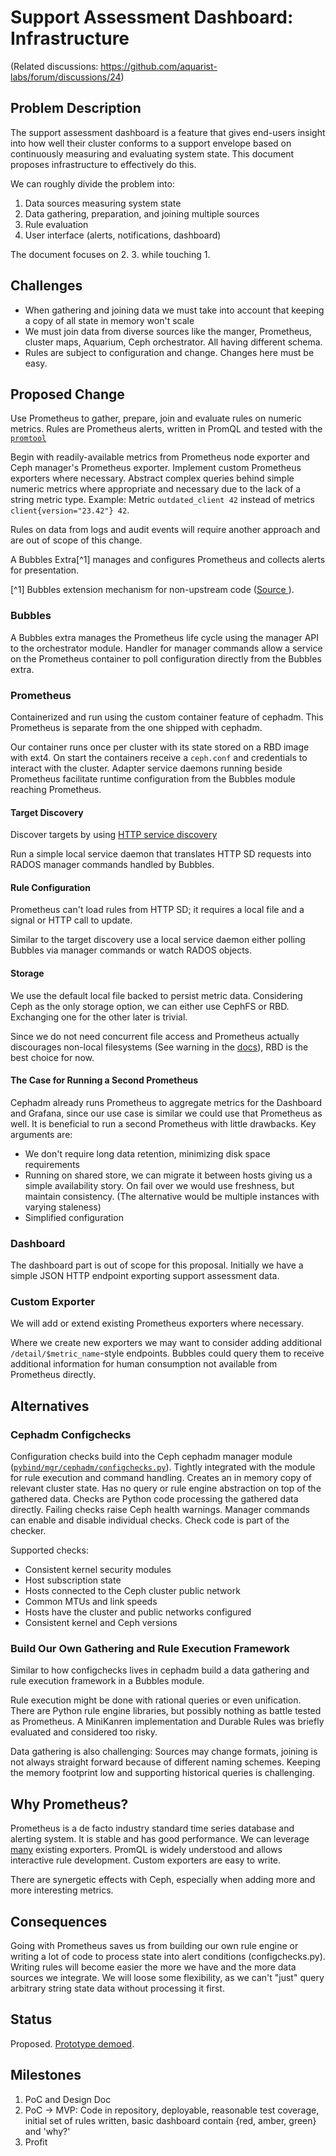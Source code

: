 # Support Assessment Dashboard: Infrastructure

(Related discussions: https://github.com/aquarist-labs/forum/discussions/24)

## Problem Description

The support assessment dashboard is a feature that gives end-users insight
into how well their cluster conforms to a support envelope based on
continuously measuring and evaluating system state. This document
proposes infrastructure to effectively do this.

We can roughly divide the problem into:
1. Data sources measuring system state
2. Data gathering, preparation, and joining multiple sources
3. Rule evaluation
4. User interface (alerts, notifications, dashboard)

The document focuses on 2. 3. while touching 1.

## Challenges

- When gathering and joining data we must take into account that
  keeping a copy of all state in memory won't scale
- We must join data from diverse sources like the manger, Prometheus,
  cluster maps, Aquarium, Ceph orchestrator. All having different schema.
- Rules are subject to configuration and change. Changes here must be easy.

## Proposed Change

Use Prometheus to gather, prepare, join and evaluate rules on numeric
metrics. Rules are Prometheus alerts, written in PromQL and tested
with the [`promtool`](https://prometheus.io/docs/prometheus/latest/configuration/unit_testing_rules)

Begin with readily-available metrics from Prometheus node exporter and
Ceph manager's Prometheus exporter. Implement custom Prometheus
exporters where necessary. Abstract complex queries behind simple
numeric metrics where appropriate and necessary due to the lack of a
string metric type. Example: Metric `outdated_client 42`
instead of metrics `client{version="23.42"} 42`.

Rules on data from logs and audit events will require another approach
and are out of scope of this change.

A Bubbles Extra[^1] manages and configures Prometheus and collects alerts
for presentation.

[^1] Bubbles extension mechanism for non-upstream code
([Source ](https://github.com/ceph/bubbles/tree/main)).

### Bubbles

A Bubbles extra manages the Prometheus life cycle using the manager API
to the orchestrator module. Handler for manager commands allow a
service on the Prometheus container to poll configuration directly
from the Bubbles extra.

### Prometheus

Containerized and run using the custom container feature of cephadm.
This Prometheus is separate from the one shipped with cephadm.

Our container runs once per cluster with its state stored on a RBD
image with ext4. On start the containers receive a `ceph.conf` and
credentials to interact with the cluster. Adapter service
daemons running beside Prometheus facilitate runtime configuration
from the Bubbles module reaching Prometheus.

#### Target Discovery

Discover targets by using [HTTP service discovery](https://prometheus.io/docs/prometheus/latest/http_sd/)

Run a simple local service daemon that translates HTTP SD requests
into RADOS manager commands handled by Bubbles.

#### Rule Configuration

Prometheus can't load rules from HTTP SD; it requires a local file and
a signal or HTTP call to update.

Similar to the target discovery use a local service daemon either
polling Bubbles via manager commands or watch RADOS objects.

#### Storage

We use the default local file backed to persist metric data.
Considering Ceph as the only storage option, we can either use CephFS
or RBD. Exchanging one for the other later is trivial.

Since we do not need concurrent file access and Prometheus actually discourages non-local
filesystems (See warning in the [docs](https://prometheus.io/docs/prometheus/latest/storage/)), RBD is the
best choice for now.

#### The Case for Running a Second Prometheus

Cephadm already runs Prometheus to aggregate metrics for the Dashboard
and Grafana, since our use case is similar we could use that
Prometheus as well. It is beneficial to run a second Prometheus with
little drawbacks. Key arguments are:
- We don't require long data retention, minimizing disk space
  requirements
- Running on shared store, we can migrate it between hosts giving us a
  simple availability story. On fail over we would use freshness, but
  maintain consistency. (The alternative would be multiple instances
  with varying staleness)
- Simplified configuration

### Dashboard

The dashboard part is out of scope for this proposal. Initially we have
a simple JSON HTTP endpoint exporting support assessment data.

### Custom Exporter

We will add or extend existing Prometheus exporters where necessary.

Where we create new exporters we may want to consider adding
additional `/detail/$metric_name`-style endpoints. Bubbles could query
them to receive additional information for human consumption not
available from Prometheus directly.

## Alternatives

### Cephadm Configchecks

Configuration checks build into the Ceph cephadm manager module
([`pybind/mgr/cephadm/configchecks.py`](https://github.com/ceph/ceph/blob/master/src/pybind/mgr/cephadm/configchecks.py)).
Tightly integrated with the module for rule execution and command
handling. Creates an in memory copy of relevant cluster state. Has no
query or rule engine abstraction on top of the gathered data. Checks
are Python code processing the gathered data directly. Failing checks
raise Ceph health warnings. Manager commands can enable and disable
individual checks. Check code is part of the checker.

Supported checks:
- Consistent kernel security modules
- Host subscription state
- Hosts connected to the Ceph cluster public network
- Common MTUs and link speeds
- Hosts have the cluster and public networks configured
- Consistent kernel and Ceph versions

### Build Our Own Gathering and Rule Execution Framework

Similar to how configchecks lives in cephadm build a data gathering and
rule execution framework in a Bubbles module.

Rule execution might be done with rational queries or
even unification. There are Python rule engine libraries, but
possibly nothing as battle tested as Prometheus. A MiniKanren
implementation and Durable Rules was briefly evaluated and considered
too risky.

Data gathering is also challenging: Sources may change formats,
joining is not always straight forward because of different
naming schemes. Keeping the memory footprint low and supporting
historical queries is challenging.

## Why Prometheus?

Prometheus is a de facto industry standard time series database and
alerting system. It is stable and has good performance. We can
leverage [many](https://prometheus.io/docs/instrumenting/exporters/) existing exporters. PromQL is widely understood and
allows interactive rule development. Custom exporters are easy to
write.

There are synergetic effects with Ceph, especially when adding more
and more interesting metrics.

## Consequences

Going with Prometheus saves us from building our own rule engine or
writing a lot of code to process state into alert conditions
(configchecks.py). Writing rules will become easier the more we have
and the more data sources we integrate. We will loose some flexibility, as
we can't "just" query arbitrary string state data without processing
it first.

## Status

Proposed. [Prototype demoed](https://github.com/aquarist-labs/forum/discussions/24#discussioncomment-1947494).

## Milestones

1. PoC and Design Doc
2. PoC -> MVP: Code in repository, deployable, reasonable test coverage, initial set of rules
   written, basic dashboard contain {red, amber, green} and 'why?'
1337. Profit
